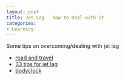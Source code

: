 ```yaml
---
layout: post
title: Jet Lag - how to deal with it
categories:
- Learning
---
```



Some tips on overcoming/dealing with jet lag

- [road and travel](http://www.roadandtravel.com/traveladvice/jetlag.htm)
- [33 tips for jet lag](http://www.otbeach.com/travel-guides/how-to-cope-with-jetlag-33-tips.html)
- [bodyclock](http://www.bodyclock.com/)
